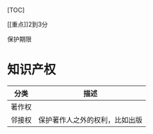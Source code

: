 [TOC]

[[重点]]2到3分

保护期限


# 知识产权
| 分类   | 描述 |
| ------ | ---- |
| 著作权 |      |
| 邻接权       | 保护著作人之外的权利，比如出版     |